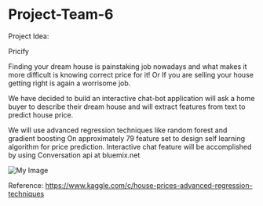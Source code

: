 # Project-Team-6

Project Idea: 

Pricify

Finding your dream house is painstaking job nowadays and what makes it more difficult is knowing correct price for it! 
Or 
If you are selling your house getting right is again a worrisome job.

We have decided to build an interactive chat-bot application will ask a home buyer to describe their dream house and will extract features from text to predict house price. 

We will use advanced regression techniques like random forest and gradient boosting 
On approximately 79 feature set to design self learning algorithm for price prediction.
Interactive chat feature will be accomplished by using Conversation api at bluemix.net

![My Image](https://github.com/SJSU272LabS17/Project-Team-6/precify.png)

Reference: https://www.kaggle.com/c/house-prices-advanced-regression-techniques

